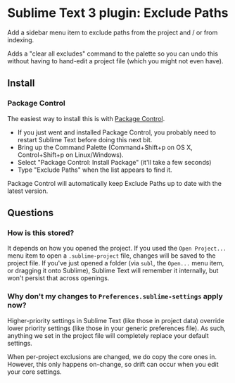 # Sublime Text 3 plugin: Exclude Paths

Add a sidebar menu item to exclude paths from the project and / or from indexing.

Adds a "clear all excludes" command to the palette so you can undo this without having to hand-edit a project file (which you might not even have).

## Install

### Package Control

The easiest way to install this is with [Package Control](http://wbond.net/sublime\_packages/package\_control).

 * If you just went and installed Package Control, you probably need to restart Sublime Text before doing this next bit.
 * Bring up the Command Palette (Command+Shift+p on OS X, Control+Shift+p on Linux/Windows).
 * Select "Package Control: Install Package" (it'll take a few seconds)
 * Type "Exclude Paths" when the list appears to find it.

Package Control will automatically keep Exclude Paths up to date with the latest version.

## Questions

### How is this stored?

It depends on how you opened the project. If you used the `Open Project...` menu item to open a `.sublime-project` file, changes will be saved to the project file. If you've just opened a folder (via `subl`, the `Open...` menu item, or dragging it onto Sublime), Sublime Text will remember it internally, but won't persist that across openings.

### Why don't my changes to `Preferences.sublime-settings` apply now?

Higher-priority settings in Sublime Text (like those in project data) override lower priority settings (like those in your generic preferences file). As such, anything we set in the project file will completely replace your default settings.

When per-project exclusions are changed, we do copy the core ones in. However, this only happens on-change, so drift can occur when you edit your core settings.

